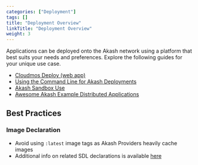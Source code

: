 ```yaml
---
categories: ["Deployment"]
tags: []
title: "Deployment Overview"
linkTitle: "Deployment Overview"
weight: 3
---
```


Applications can be deployed onto the Akash network using a platform that best suits your needs and preferences. Explore the following guides for your unique use case.

- [Cloudmos Deploy (web app)](/docs/deployments/cloudmos-deploy/)
- [Using the Command Line for Akash Deployments ](/docs/deployments/akash-cli/installation/)
- [Akash Sandbox Use](/docs/deployments/sandbox/introduction/)
- [Awesome Akash Example Distributed Applications](/docs/deployments/apps-on-akash/)

## Best Practices

### Image Declaration

- Avoid using `:latest` image tags as Akash Providers heavily cache images
- Additional info on related SDL declarations is available [here](https://akash.network/docs/readme/stack-definition-language#services)
